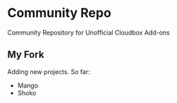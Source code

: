 # Community Repo

Community Repository for Unofficial Cloudbox Add-ons

## My Fork

Adding new projects. So far:

- Mango
- Shoko

